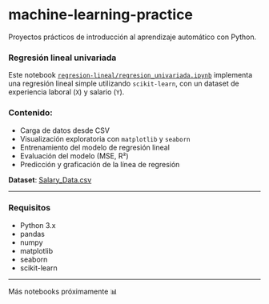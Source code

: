 # machine-learning-practice

Proyectos prácticos de introducción al aprendizaje automático con Python.

###  Regresión lineal univariada

Este notebook [`regresion-lineal/regresion_univariada.ipynb`](regresion-lineal/regresion_univariada.ipynb) implementa una regresión lineal simple utilizando `scikit-learn`, con un dataset de experiencia laboral (`X`) y salario (`Y`).

###  Contenido:
- Carga de datos desde CSV
- Visualización exploratoria con `matplotlib` y `seaborn`
- Entrenamiento del modelo de regresión lineal
- Evaluación del modelo (MSE, R²)
- Predicción y graficación de la línea de regresión

 **Dataset**: [Salary_Data.csv](https://raw.githubusercontent.com/anujahlawat/salary-hike/main/Salary_Data.csv)


---

### Requisitos

- Python 3.x
- pandas  
- numpy  
- matplotlib  
- seaborn  
- scikit-learn

---

Más notebooks próximamente 📊
